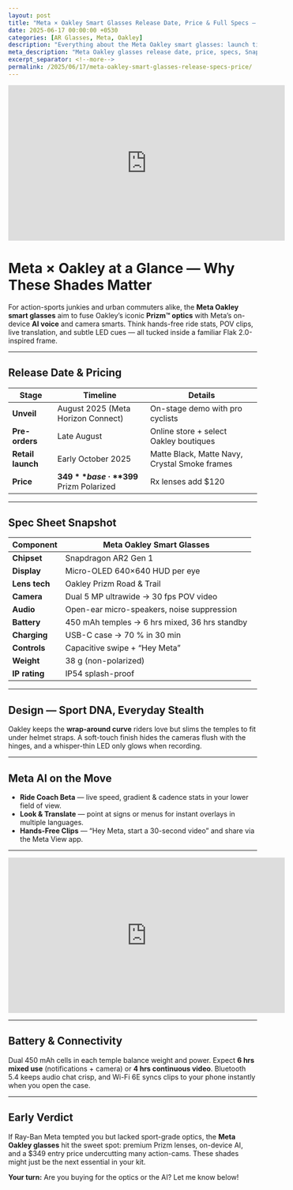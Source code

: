 ```yaml
---
layout: post
title: "Meta × Oakley Smart Glasses Release Date, Price & Full Specs — Action Sport Meets AI Vision"
date: 2025-06-17 00:00:00 +0530
categories: [AR Glasses, Meta, Oakley]
description: "Everything about the Meta Oakley smart glasses: launch timeline, Snapdragon AR2 chip, polarized Prizm lenses, Meta AI voice, price leaks, battery life, and early impressions."
meta_description: "Meta Oakley glasses release date, price, specs, Snapdragon AR2, Prizm lenses, 5-MP shooters, Meta AI assistant, cycling mode, battery upgrades — complete guide."
excerpt_separator: <!--more-->
permalink: /2025/06/17/meta-oakley-smart-glasses-release-specs-price/
---
```


<!-- Main-page video -->
<div class="video-embed">
  <iframe
    width="560"
    height="315"
    src="https://www.youtube.com/embed/i58L-V2qiHI"
    title="Oakley Meta AI Glasses Official"
    frameborder="0"
    allow="accelerometer; autoplay; clipboard-write; encrypted-media; gyroscope; picture-in-picture"
    allowfullscreen>
  </iframe>
</div>

<!--more-->

# Meta × Oakley at a Glance — Why These Shades Matter

For action-sports junkies and urban commuters alike, the **Meta Oakley smart glasses** aim to fuse Oakley’s iconic **Prizm™ optics** with Meta’s on-device **AI voice** and camera smarts. Think hands-free ride stats, POV clips, live translation, and subtle LED cues — all tucked inside a familiar Flak 2.0-inspired frame.

---

## Release Date & Pricing

| Stage            | Timeline                       | Details                                       |
|------------------|--------------------------------|-----------------------------------------------|
| **Unveil**       | August 2025 (Meta Horizon Connect) | On-stage demo with pro cyclists               |
| **Pre-orders**   | Late August                   | Online store + select Oakley boutiques        |
| **Retail launch**| Early October 2025            | Matte Black, Matte Navy, Crystal Smoke frames |
| **Price**        | **$349** base · **$399** Prizm Polarized | Rx lenses add $120                |

---

## Spec Sheet Snapshot

| Component    | Meta Oakley Smart Glasses               |
|--------------|-----------------------------------------|
| **Chipset**  | Snapdragon AR2 Gen 1                    |
| **Display**  | Micro-OLED 640×640 HUD per eye          |
| **Lens tech**| Oakley Prizm Road & Trail               |
| **Camera**   | Dual 5 MP ultrawide → 30 fps POV video  |
| **Audio**    | Open-ear micro-speakers, noise suppression |
| **Battery**  | 450 mAh temples → 6 hrs mixed, 36 hrs standby |
| **Charging** | USB-C case → 70 % in 30 min             |
| **Controls** | Capacitive swipe + “Hey Meta”           |
| **Weight**   | 38 g (non-polarized)                    |
| **IP rating**| IP54 splash-proof                       |

---

## Design — Sport DNA, Everyday Stealth

Oakley keeps the **wrap-around curve** riders love but slims the temples to fit under helmet straps. A soft-touch finish hides the cameras flush with the hinges, and a whisper-thin LED only glows when recording.

---

## Meta AI on the Move

* **Ride Coach Beta** — live speed, gradient & cadence stats in your lower field of view.  
* **Look & Translate** — point at signs or menus for instant overlays in multiple languages.  
* **Hands-Free Clips** — “Hey Meta, start a 30-second video” and share via the Meta View app.

---

<!-- Mid-post video -->
<div class="video-embed">
  <iframe
    width="560"
    height="315"
    src="https://www.youtube.com/embed/vGwFCt968k0"
    title="Meta Smart Glasses Full Review"
    frameborder="0"
    allow="accelerometer; autoplay; clipboard-write; encrypted-media; gyroscope; picture-in-picture"
    allowfullscreen>
  </iframe>
</div>

---

## Battery & Connectivity

Dual 450 mAh cells in each temple balance weight and power. Expect **6 hrs mixed use** (notifications + camera) or **4 hrs continuous video**. Bluetooth 5.4 keeps audio chat crisp, and Wi-Fi 6E syncs clips to your phone instantly when you open the case.

---

## Early Verdict

If Ray-Ban Meta tempted you but lacked sport-grade optics, the **Meta Oakley glasses** hit the sweet spot: premium Prizm lenses, on-device AI, and a $349 entry price undercutting many action-cams. These shades might just be the next essential in your kit.

**Your turn:** Are you buying for the optics or the AI? Let me know below!
